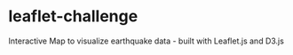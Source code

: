 # leaflet-challenge
Interactive Map to visualize  earthquake data - built with Leaflet.js and D3.js
